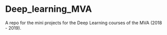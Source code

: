 # Deep_learning_MVA

A repo for the mini projects for the Deep Learning courses of the MVA (2018 - 2019).
